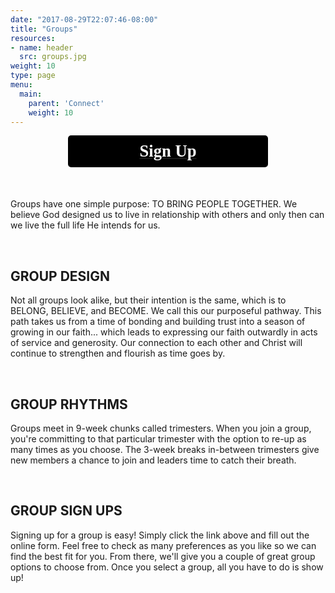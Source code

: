 ```yaml
---
date: "2017-08-29T22:07:46-08:00"
title: "Groups"
resources:
- name: header
  src: groups.jpg
weight: 10
type: page
menu:
  main:
    parent: 'Connect'
    weight: 10
---
```


<div style="text-align: center; margin-bottom: 50px;">
  <a href="https://anachadwick.wufoo.com/forms/m12qoas913vw3et/" target="_blank">
    <div style="text-align: center; color: #ffffff; padding: 10px; font-size: 20pt; background-color: #000000; border-radius: 5px; width: 300px; margin-left: auto; margin-right: auto; font-family: Montserrat;">
      <strong>Sign Up</strong>
    </div>
  </a>
</div>

Groups have one simple purpose: TO BRING PEOPLE TOGETHER. We believe God designed us to live in relationship with others and only then can we live the full life He intends for us.

<br />

## GROUP DESIGN

Not all groups look alike, but their intention is the same, which is to BELONG, BELIEVE, and BECOME. We call this our purposeful pathway. This path takes us from a time of bonding and building trust into a season of growing in our faith... which leads to expressing our faith outwardly in acts of service and generosity. Our connection to each other and Christ will continue to strengthen and flourish as time goes by.

<br />

## GROUP RHYTHMS

Groups meet in 9-week chunks called trimesters. When you join a group, you're committing to that particular trimester with the option to re-up as many times as you choose. The 3-week breaks in-between trimesters give new members a chance to join and leaders time to catch their breath.

<br />

## GROUP SIGN UPS

Signing up for a group is easy! Simply click the link above and fill out the online form. Feel free to check as many preferences as you like so we can find the best fit for you. From there, we'll give you a couple of great group options to choose from. Once you select a group, all you have to do is show up! 

